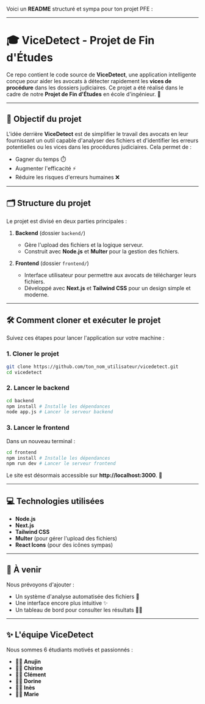 Voici un **README** structuré et sympa pour ton projet PFE :

---

# 🎓 **ViceDetect - Projet de Fin d'Études**  

Ce repo contient le code source de **ViceDetect**, une application intelligente conçue pour aider les avocats à détecter rapidement les **vices de procédure** dans les dossiers judiciaires. Ce projet a été réalisé dans le cadre de notre **Projet de Fin d'Études** en école d'ingénieur. 🚀  

---

## 🌟 **Objectif du projet**  

L'idée derrière **ViceDetect** est de simplifier le travail des avocats en leur fournissant un outil capable d'analyser des fichiers et d'identifier les erreurs potentielles ou les vices dans les procédures judiciaires. Cela permet de :  
- Gagner du temps ⏱️  
- Augmenter l'efficacité ⚡  
- Réduire les risques d'erreurs humaines ❌  

---

## 🗂️ **Structure du projet**  

Le projet est divisé en deux parties principales :  

1. **Backend** (dossier `backend/`)  
   - Gère l'upload des fichiers et la logique serveur.  
   - Construit avec **Node.js** et **Multer** pour la gestion des fichiers.  

2. **Frontend** (dossier `frontend/`)  
   - Interface utilisateur pour permettre aux avocats de télécharger leurs fichiers.  
   - Développé avec **Next.js** et **Tailwind CSS** pour un design simple et moderne.  

---

## 🛠️ **Comment cloner et exécuter le projet**  

Suivez ces étapes pour lancer l'application sur votre machine :  

### 1. Cloner le projet  
```bash  
git clone https://github.com/ton_nom_utilisateur/vicedetect.git  
cd vicedetect  
```  

### 2. Lancer le backend  
```bash  
cd backend  
npm install # Installe les dépendances  
node app.js # Lancer le serveur backend  
```  

### 3. Lancer le frontend  
Dans un nouveau terminal :  
```bash  
cd frontend  
npm install # Installe les dépendances  
npm run dev # Lancer le serveur frontend  
```  

Le site est désormais accessible sur **http://localhost:3000**. 🎉  

---

## 💻 **Technologies utilisées**  

- **Node.js**  
- **Next.js**  
- **Tailwind CSS**  
- **Multer** (pour gérer l'upload des fichiers)  
- **React Icons** (pour des icônes sympas)  

---

## 🚀 **À venir**  

Nous prévoyons d'ajouter :  
- Un système d'analyse automatisée des fichiers 📄  
- Une interface encore plus intuitive ✨  
- Un tableau de bord pour consulter les résultats 🧑‍💻  

---

## ✨ **L'équipe ViceDetect**  

Nous sommes 6 étudiants motivés et passionnés :  
- 🧑‍💻 **Anujin**  
- 🧑‍💻 **Chirine**  
- 🧑‍💻 **Clément**  
- 🧑‍💻 **Dorine**  
- 🧑‍💻 **Inès**  
- 🧑‍💻 **Marie**  


